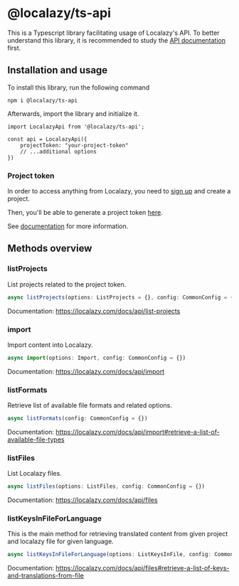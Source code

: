 # @localazy/ts-api
This is a Typescript library facilitating usage of Localazy's API. To better understand this library, it is recommended to study the [API documentation](https://localazy.com/docs/api/introduction) first.


## Installation and usage
To install this library, run the following command
```
npm i @localazy/ts-api
```

Afterwards, import the library and initialize it.
```
import LocalazyApi from '@localazy/ts-api';

const api = LocalazyApi({
    projectToken: "your-project-token"
    // ...additional options
})
```

### Project token
In order to access anything from Localazy, you need to [sign up](https://localazy.com/register) and create a project.

Then, you'll be able to generate a project token [here](https://localazy.com/developer/tokens).

See [documentation](https://localazy.com/docs/api/authentication) for more information.


## Methods overview
### listProjects
List projects related to the project token.
```ts
async listProjects(options: ListProjects = {}, config: CommonConfig = {});
```
Documentation: https://localazy.com/docs/api/list-projects

### import
Import content into Localazy.
```ts
async import(options: Import, config: CommonConfig = {})
```
Documentation: https://localazy.com/docs/api/import

### listFormats
Retrieve list of available file formats and related options.
```ts
async listFormats(config: CommonConfig = {})
```
Documentation: https://localazy.com/docs/api/import#retrieve-a-list-of-available-file-types


### listFiles
List Localazy files.
```ts
async listFiles(options: ListFiles, config: CommonConfig = {})
```
Documentation: https://localazy.com/docs/api/files

### listKeysInFileForLanguage
This is the main method for retrieving translated content from given project and localazy file for given language.
```ts
async listKeysInFileForLanguage(options: ListKeysInFile, config: CommonConfig = {})
```
Documentation: https://localazy.com/docs/api/files#retrieve-a-list-of-keys-and-translations-from-file
